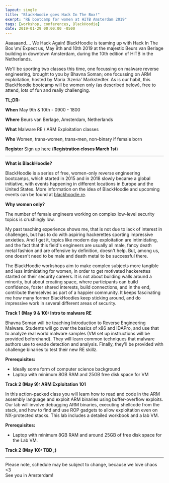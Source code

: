 ```yaml
---
layout: single
title: "BlackHoodie goes Hack In The Box!"
exerpt: "RE bootcamp for women at HITB Amsterdam 2019"
tags: [workshop, conferences, BlackHoodie]
date: 2019-01-29 00:00:00 -0500
---
```


Aaaaaand…. We Hack Again! BlackHoodie is teaming up with Hack In The Box \m/ Expect us, May 9th and 10th 2019 at the majestic Beurs van Berlage building in downtown Amsterdam, during the 10th edition of HITB in the Netherlands. 

We'll be sporting two classes this time, one focussing on malware reverse engineering, brought to you by Bhavna Soman; one focussing on ARM exploitation, hosted by Maria 'Azeria' Markstedter. As is our habit, this BlackHoodie bootcamp will be women only (as described below), free to attend, lots of fun and really challenging.

**TL;DR:**

**When**		May 9th & 10th - 0900 - 1800 

**Where**		Beurs van Berlage, Amsterdam, Netherlands

**What**	Malware RE / ARM Exploitation classes

**Who**	Women, trans-women, trans-men, non-binary if female born

**Register**	Sign up [here](https://docs.google.com/forms/d/e/1FAIpQLSed9Bqn2c1kvmPRy1WTQEjCjwJNQpErICS3y7rxi63hBELt_w/viewform?usp=sf_link) (**Registration closes March 1st**)

__________

**What is BlackHoodie?**

BlackHoodie is a series of free, women-only reverse engineering bootcamps, which started in 2015 and in 2018 slowly became a global initiative, with events happening in different locations in Europe and the United States. More information on the idea of BlackHoodie and upcoming events can be found at [blackhoodie.re](https://www.blackhoodie.re/).

**Why women only?**

The number of female engineers working on complex low-level security topics is crushingly low. 

My past teaching experience shows me, that is not due to lack of interest in challenges, but has to do with aspiring hackerettes sporting impressive anxieties. And I get it, topics like modern day exploitation are intimidating, and the fact that this field's engineers are usually all male, fancy death metal fashion and are offensive by definition, doesn't help. But, among us, one doesn't need to be male and death metal to be successful there. 

The BlackHoodie workshops aim to make complex subjects more tangible and less intimidating for women, in order to get motivated hackerettes started on their security careers. It is not about building walls around a minority, but about creating space, where participants can build confidence, foster shared interests, build connections, and in the end, contribute themselves as part of a happier community. It keeps fascinating me how many former BlackHoodies keep sticking around, and do impressive work in several different areas of security.

**Track 1 (May 9 & 10): Intro to malware RE**

Bhavna Soman will be teaching Introduction to Reverse Engineering Malware. Students will go over the basics of x86 and IDAPro, and use that to analyze real world malware samples (VM set up instructions will be provided beforehand). They will learn common techniques that malware authors use to evade detection and analysis. Finally, they'll be provided with challenge binaries to test their new RE skillz. 

**Prerequisites:**



*   Ideally some form of computer science background
*   Laptop with minimum 8GB RAM and 25GB free disk space for VM

**Track 2 (May 9): ARM Exploitation 101**

In this action-packed class you will learn how to read and code in the ARM assembly language and exploit ARM binaries using buffer-overflow exploits. Our lab will involve debugging ARM binaries, executing shellcode from the stack, and how to find and use ROP gadgets to allow exploitation even on NX-protected stacks. This lab includes a detailed workbook and a lab VM.

**Prerequisites:**



*   Laptop with minimum 8GB RAM and around 25GB of free disk space for the Lab VM.

**Track 2 (May 10): TBD ;)**

__________

Please note, schedule may be subject to change, because we love chaos <3  \
See you in Amsterdam! 


<!-- Docs to Markdown version 1.0β14 -->
